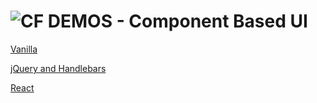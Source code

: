 ![CF](http://i.imgur.com/7v5ASc8.png) DEMOS - Component Based UI
================================================================

[Vanilla](https://codesandbox.io/s/14z4ox2mkq)

[jQuery and Handlebars](https://codesandbox.io/s/ojr7z059j5)

[React](https://codesandbox.io/s/n714rxljwm)

